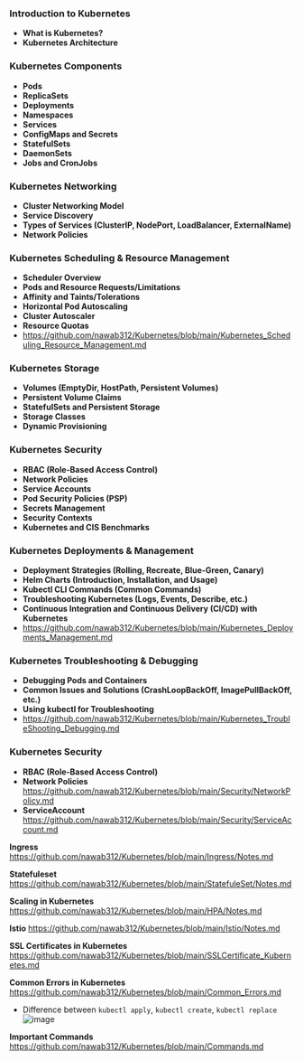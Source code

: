 ### Introduction to Kubernetes ###
- **What is Kubernetes?**
- **Kubernetes Architecture**

### Kubernetes Components ###
- **Pods**
- **ReplicaSets**
- **Deployments**
- **Namespaces**
- **Services**
- **ConfigMaps and Secrets**
- **StatefulSets**
- **DaemonSets**
- **Jobs and CronJobs**

### Kubernetes Networking ###
- **Cluster Networking Model**
- **Service Discovery**
- **Types of Services (ClusterIP, NodePort, LoadBalancer, ExternalName)**
- **Network Policies**

### Kubernetes Scheduling & Resource Management ###
- **Scheduler Overview**
- **Pods and Resource Requests/Limitations**
- **Affinity and Taints/Tolerations**
- **Horizontal Pod Autoscaling**
- **Cluster Autoscaler**
- **Resource Quotas**
- https://github.com/nawab312/Kubernetes/blob/main/Kubernetes_Scheduling_Resource_Management.md

### Kubernetes Storage ###
- **Volumes (EmptyDir, HostPath, Persistent Volumes)**
- **Persistent Volume Claims**
- **StatefulSets and Persistent Storage**
- **Storage Classes**
- **Dynamic Provisioning**

### Kubernetes Security ###
- **RBAC (Role-Based Access Control)**
- **Network Policies**
- **Service Accounts**
- **Pod Security Policies (PSP)**
- **Secrets Management**
- **Security Contexts**
- **Kubernetes and CIS Benchmarks**

### Kubernetes Deployments & Management ###
- **Deployment Strategies (Rolling, Recreate, Blue-Green, Canary)**
- **Helm Charts (Introduction, Installation, and Usage)**
- **Kubectl CLI Commands (Common Commands)**
- **Troubleshooting Kubernetes (Logs, Events, Describe, etc.)**
- **Continuous Integration and Continuous Delivery (CI/CD) with Kubernetes**
- https://github.com/nawab312/Kubernetes/blob/main/Kubernetes_Deployments_Management.md

### Kubernetes Troubleshooting & Debugging ###
- **Debugging Pods and Containers**
- **Common Issues and Solutions (CrashLoopBackOff, ImagePullBackOff, etc.)**
- **Using kubectl for Troubleshooting**
- https://github.com/nawab312/Kubernetes/blob/main/Kubernetes_TroubleShooting_Debugging.md

### Kubernetes Security ###
- **RBAC (Role-Based Access Control)**
- **Network Policies** https://github.com/nawab312/Kubernetes/blob/main/Security/NetworkPolicy.md
- **ServiceAccount** https://github.com/nawab312/Kubernetes/blob/main/Security/ServiceAccount.md


**Ingress** https://github.com/nawab312/Kubernetes/blob/main/Ingress/Notes.md

**Statefuleset** https://github.com/nawab312/Kubernetes/blob/main/StatefuleSet/Notes.md

**Scaling in Kubernetes** https://github.com/nawab312/Kubernetes/blob/main/HPA/Notes.md

**Istio** https://github.com/nawab312/Kubernetes/blob/main/Istio/Notes.md

**SSL Certificates in Kubernetes** https://github.com/nawab312/Kubernetes/blob/main/SSLCertificate_Kubernetes.md

**Common Errors in Kubernetes** https://github.com/nawab312/Kubernetes/blob/main/Common_Errors.md

- Difference between `kubectl apply`, `kubectl create`, `kubectl replace`
![image](https://github.com/user-attachments/assets/e2771329-33be-446f-ad3e-74de10812595)

**Important Commands** https://github.com/nawab312/Kubernetes/blob/main/Commands.md






